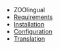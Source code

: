 - ZOOlingual
- [Requirements](ZOOlingual/requirements.md)
- [Installation](ZOOlingual/installation.md)
- [Configuration](ZOOlingual/configuration.md)
- [Translation](ZOOlingual/translation.md)